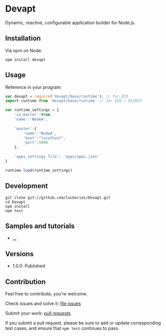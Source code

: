 
# Devapt

Dynamic, reactive, configurable application builder for Node.js.

## Installation

Via npm on Node:

```
npm install devapt
```

## Usage


Reference in your program:

```js
var devapt = require('devapt/base/runtime'); // for ES5
import runtime from 'devapt/base/runtime' // for ES6 / ES2015

var runtime_settings = {
	'is_master':true,
	'name':'NodeA',
	
	'master':{
		'name':'NodeA',
		'host':"localhost",
		'port':5000
	},
	
	'apps_settings_file': 'apps/apps.json'
}

runtime.load(runtime_settings)

```


## Development

```
git clone git://github.com/lucbories/Devapt.git
cd Devapt
npm install
npm test
```

## Samples and tutorials

- [...](https://github.com/lucbories/Devapt/tree/master/samples/XXXX)

## Versions

- 1.0.0: Published

## Contribution

Feel free to contribute, you're welcome.

Check issues and solve it:
[file issues](https://github.com/lucbories/devapt)

Submit your work:
[pull requests](https://github.com/lucbories/devapt/pulls)

If you submit a pull request, please be sure to add or update corresponding
test cases, and ensure that `npm test` continues to pass.


